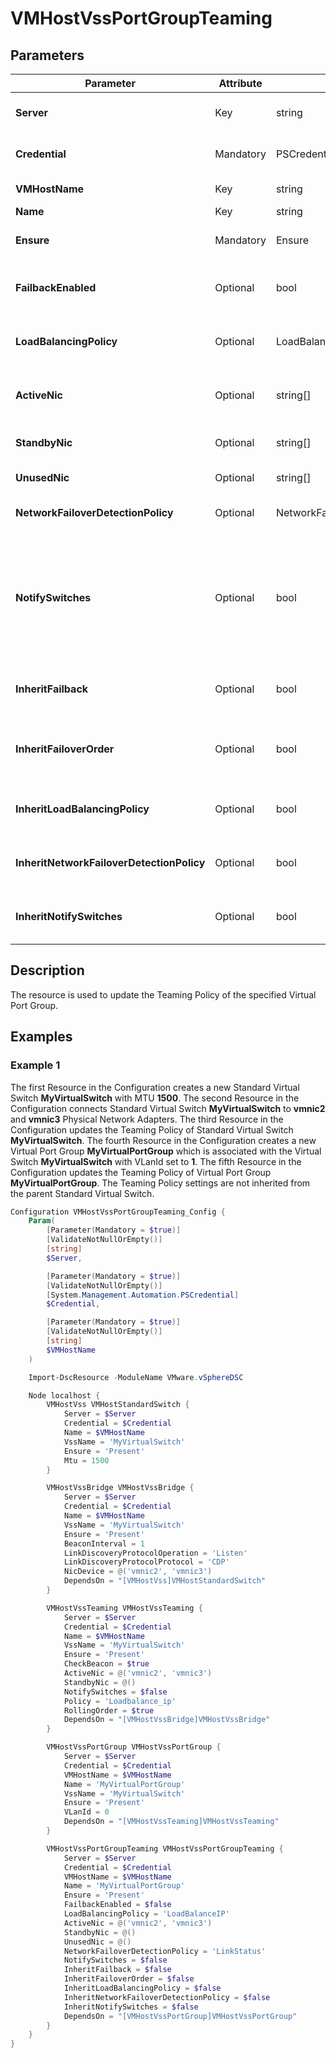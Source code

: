 # VMHostVssPortGroupTeaming

## Parameters

| Parameter | Attribute | DataType | Description | Allowed Values |
| --- | --- | --- | --- | --- |
| **Server** | Key | string | Name of the Server we are trying to connect to. The Server can be a vCenter or ESXi. ||
| **Credential** | Mandatory | PSCredential | Credentials needed for connection to the specified Server. ||
| **VMHostName** | Key | string | The Name of the VMHost which is going to be used. ||
| **Name** | Key | string | The Name for the Port Group. ||
| **Ensure** | Mandatory | Ensure | Value indicating if the Port Group should be Present or Absent. | Present, Absent |
| **FailbackEnabled** | Optional | bool | Specifies how a Physical Adapter is returned to active duty after recovering from a failure. ||
| **LoadBalancingPolicy** | Optional | LoadBalancingPolicy | Determines how network traffic is distributed between the network Adapters assigned to a Switch. | LoadBalanceIP, LoadBalanceSrcMac, LoadBalanceSrcId, ExplicitFailover |
| **ActiveNic** | Optional | string[] | The Adapters you want to continue to use when the network Adapter connectivity is available and active. ||
| **StandbyNic** | Optional | string[] | The Adapters you want to use if one of the active Adapter's connectivity is unavailable. ||
| **UnusedNic** | Optional | string[] | The Adapters you do not want to use. ||
| **NetworkFailoverDetectionPolicy** | Optional | NetworkFailoverDetectionPolicy | Specifies how to reroute traffic in the event of an Adapter failure. | LinkStatus, BeaconProbing |
| **NotifySwitches** | Optional | bool | Indicates that whenever a virtual NIC is connected to the Virtual Switch or whenever that virtual NIC's traffic is routed over a different physical NIC in the team because of a failover event, a notification is sent over the network to update the lookup tables on the physical Switches. ||
| **InheritFailback** | Optional | bool | Indicates that the value of the FailbackEnabled parameter is inherited from the Virtual Switch. ||
| **InheritFailoverOrder** | Optional | bool | Indicates that the values of the ActiveNic, StandbyNic, and UnusedNic parameters are inherited from the Virtual Switch. ||
| **InheritLoadBalancingPolicy** | Optional | bool | Indicates that the value of the LoadBalancingPolicy parameter is inherited from the Virtual Switch. ||
| **InheritNetworkFailoverDetectionPolicy** | Optional | bool | Indicates that the value of the NetworkFailoverDetectionPolicy parameter is inherited from the Virtual Switch. ||
| **InheritNotifySwitches** | Optional | bool | Indicates that the value of the NotifySwitches parameter is inherited from the Virtual Switch. ||

## Description

The resource is used to update the Teaming Policy of the specified Virtual Port Group.

## Examples

### Example 1

The first Resource in the Configuration creates a new Standard Virtual Switch **MyVirtualSwitch** with MTU **1500**. The second Resource in the Configuration connects Standard Virtual Switch **MyVirtualSwitch** to **vmnic2** and **vmnic3** Physical Network Adapters. The third Resource in the Configuration updates the Teaming Policy of Standard Virtual Switch **MyVirtualSwitch**. The fourth Resource in the Configuration creates a new Virtual Port Group **MyVirtualPortGroup** which is associated with the Virtual Switch **MyVirtualSwitch** with VLanId set to **1**. The fifth Resource in the Configuration updates the Teaming Policy of Virtual Port Group **MyVirtualPortGroup**. The Teaming Policy settings are not inherited from the parent Standard Virtual Switch.

```powershell
Configuration VMHostVssPortGroupTeaming_Config {
    Param(
        [Parameter(Mandatory = $true)]
        [ValidateNotNullOrEmpty()]
        [string]
        $Server,

        [Parameter(Mandatory = $true)]
        [ValidateNotNullOrEmpty()]
        [System.Management.Automation.PSCredential]
        $Credential,

        [Parameter(Mandatory = $true)]
        [ValidateNotNullOrEmpty()]
        [string]
        $VMHostName
    )

    Import-DscResource -ModuleName VMware.vSphereDSC

    Node localhost {
        VMHostVss VMHostStandardSwitch {
            Server = $Server
            Credential = $Credential
            Name = $VMHostName
            VssName = 'MyVirtualSwitch'
            Ensure = 'Present'
            Mtu = 1500
        }

        VMHostVssBridge VMHostVssBridge {
            Server = $Server
            Credential = $Credential
            Name = $VMHostName
            VssName = 'MyVirtualSwitch'
            Ensure = 'Present'
            BeaconInterval = 1
            LinkDiscoveryProtocolOperation = 'Listen'
            LinkDiscoveryProtocolProtocol = 'CDP'
            NicDevice = @('vmnic2', 'vmnic3')
            DependsOn = "[VMHostVss]VMHostStandardSwitch"
        }

        VMHostVssTeaming VMHostVssTeaming {
            Server = $Server
            Credential = $Credential
            Name = $VMHostName
            VssName = 'MyVirtualSwitch'
            Ensure = 'Present'
            CheckBeacon = $true
            ActiveNic = @('vmnic2', 'vmnic3')
            StandbyNic = @()
            NotifySwitches = $false
            Policy = 'Loadbalance_ip'
            RollingOrder = $true
            DependsOn = "[VMHostVssBridge]VMHostVssBridge"
        }

        VMHostVssPortGroup VMHostVssPortGroup {
            Server = $Server
            Credential = $Credential
            VMHostName = $VMHostName
            Name = 'MyVirtualPortGroup'
            VssName = 'MyVirtualSwitch'
            Ensure = 'Present'
            VLanId = 0
            DependsOn = "[VMHostVssTeaming]VMHostVssTeaming"
        }

        VMHostVssPortGroupTeaming VMHostVssPortGroupTeaming {
            Server = $Server
            Credential = $Credential
            VMHostName = $VMHostName
            Name = 'MyVirtualPortGroup'
            Ensure = 'Present'
            FailbackEnabled = $false
            LoadBalancingPolicy = 'LoadBalanceIP'
            ActiveNic = @('vmnic2', 'vmnic3')
            StandbyNic = @()
            UnusedNic = @()
            NetworkFailoverDetectionPolicy = 'LinkStatus'
            NotifySwitches = $false
            InheritFailback = $false
            InheritFailoverOrder = $false
            InheritLoadBalancingPolicy = $false
            InheritNetworkFailoverDetectionPolicy = $false
            InheritNotifySwitches = $false
            DependsOn = "[VMHostVssPortGroup]VMHostVssPortGroup"
        }
    }
}
```
